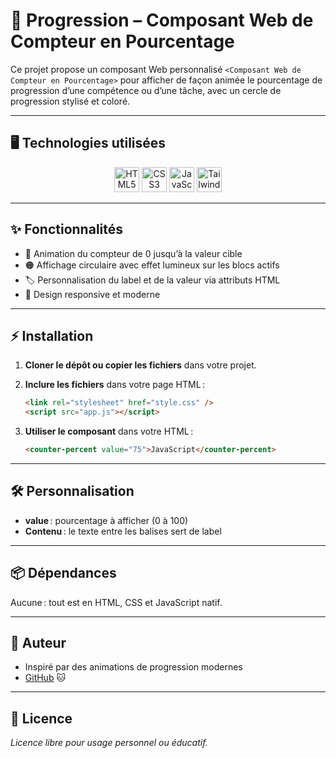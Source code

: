 # 🚀 Progression – Composant Web de Compteur en Pourcentage

Ce projet propose un composant Web personnalisé `<Composant Web de Compteur en Pourcentage>` pour afficher de façon animée le pourcentage de progression d’une compétence ou d’une tâche, avec un cercle de progression stylisé et coloré.

---

## 🖥️ Technologies utilisées

<div align="center">
  <img src="https://cdn.simpleicons.org/html5/E34F26" alt="HTML5" width="40" />
  <img src="https://cdn.simpleicons.org/css3/1572B6" alt="CSS3" width="40" />
  <img src="https://cdn.simpleicons.org/javascript/F7DF1E" alt="JavaScript" width="40" />
  <img src="https://cdn.simpleicons.org/tailwindcss/06B6D4" alt="Tailwind CSS" width="40" />
</div>

---

## ✨ Fonctionnalités

-   🎯 Animation du compteur de 0 jusqu’à la valeur cible
-   🟠 Affichage circulaire avec effet lumineux sur les blocs actifs
-   🏷️ Personnalisation du label et de la valeur via attributs HTML
-   📱 Design responsive et moderne

---

## ⚡ Installation

1. **Cloner le dépôt ou copier les fichiers** dans votre projet.
2. **Inclure les fichiers** dans votre page HTML :

    ```html
    <link rel="stylesheet" href="style.css" />
    <script src="app.js"></script>
    ```

3. **Utiliser le composant** dans votre HTML :

    ```html
    <counter-percent value="75">JavaScript</counter-percent>
    ```

---

## 🛠️ Personnalisation

-   **value** : pourcentage à afficher (0 à 100)
-   **Contenu** : le texte entre les balises sert de label

---

## 📦 Dépendances

Aucune : tout est en HTML, CSS et JavaScript natif.

---

## 👤 Auteur

-   Inspiré par des animations de progression modernes
-   [GitHub](https://github.com/Denismaka) 🐱

---

## 📄 Licence

_Licence libre pour usage personnel ou éducatif._
